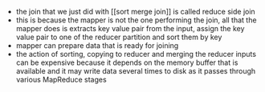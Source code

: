 - the join that we just did with [[sort merge join]] is called reduce side join
- this is because the mapper is not the one performing the join, all that the mapper does is extracts key value pair from the input, assign the key value pair to one of the reducer partition and sort them by key 
- mapper can prepare data that is ready for joining
- the action of sorting, copying to reducer and merging the reducer inputs can be expensive because it depends on the memory buffer that is available and it may write data several times to disk as it passes through various MapReduce stages